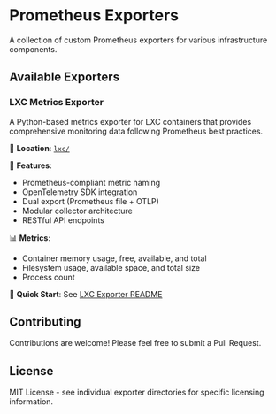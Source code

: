 # Prometheus Exporters

A collection of custom Prometheus exporters for various infrastructure components.

## Available Exporters

### LXC Metrics Exporter

A Python-based metrics exporter for LXC containers that provides comprehensive monitoring data following Prometheus best practices.

📁 **Location**: [`lxc/`](./lxc/)

🔧 **Features**:
- Prometheus-compliant metric naming
- OpenTelemetry SDK integration
- Dual export (Prometheus file + OTLP)
- Modular collector architecture
- RESTful API endpoints

📊 **Metrics**:
- Container memory usage, free, available, and total
- Filesystem usage, available space, and total size
- Process count

🚀 **Quick Start**: See [LXC Exporter README](./lxc/README.md)

## Contributing

Contributions are welcome! Please feel free to submit a Pull Request.

## License

MIT License - see individual exporter directories for specific licensing information.